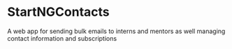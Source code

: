 # StartNGContacts
A web app for sending bulk emails to interns and mentors as well managing contact information and subscriptions
